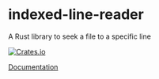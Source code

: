 # indexed-line-reader
A Rust library to seek a file to a specific line

[![Crates.io](https://img.shields.io/crates/v/indexed-line-reader.svg)](https://crates.io/crates/indexed-line-reader)

[Documentation](https://bfil.github.io/indexed-line-reader)
